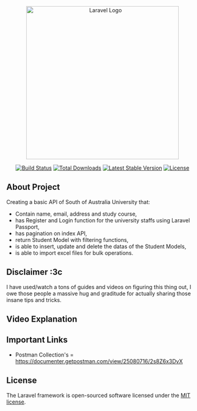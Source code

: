 <p align="center"><a href="https://laravel.com" target="_blank"><img src="https://raw.githubusercontent.com/laravel/art/master/logo-lockup/5%20SVG/2%20CMYK/1%20Full%20Color/laravel-logolockup-cmyk-red.svg" width="400" alt="Laravel Logo"></a></p>

<p align="center">
<a href="https://travis-ci.org/laravel/framework"><img src="https://travis-ci.org/laravel/framework.svg" alt="Build Status"></a>
<a href="https://packagist.org/packages/laravel/framework"><img src="https://img.shields.io/packagist/dt/laravel/framework" alt="Total Downloads"></a>
<a href="https://packagist.org/packages/laravel/framework"><img src="https://img.shields.io/packagist/v/laravel/framework" alt="Latest Stable Version"></a>
<a href="https://packagist.org/packages/laravel/framework"><img src="https://img.shields.io/packagist/l/laravel/framework" alt="License"></a>
</p>

## About Project

Creating a basic API of South of Australia University that:

- Contain name, email, address and study course,
- has Register and Login function for the university staffs using Laravel Passport,
- has pagination on index API,
- return Student Model with filtering functions,
- is able to insert, update and delete the datas of the Student Models,
- is able to import excel files for bulk operations.


## Disclaimer :3c

I have used/watch a tons of guides and videos on figuring this thing out, I owe those people a massive hug and graditude for actually sharing those insane tips and tricks. 


## Video Explanation



## Important Links

- Postman Collection's = https://documenter.getpostman.com/view/25080716/2s8Z6x3DvX





## License

The Laravel framework is open-sourced software licensed under the [MIT license](https://opensource.org/licenses/MIT).

